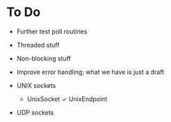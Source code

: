 # To Do

  * Further test poll routines
  * Threaded stuff
  * Non-blocking stuff
  * Improve error handling; what we have is just a draft

  * UNIX sockets
     - UnixSocket
     ✓ UnixEndpoint
  * UDP sockets

